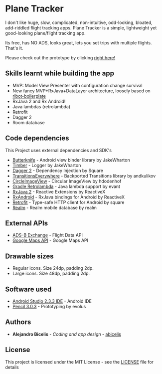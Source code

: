 # Plane Tracker #

I don't like huge, slow, complicated, non-intuitive, odd-looking, bloated, add-riddled flight tracking apps. Plane Tracker is a simple, lightweight yet good-looking plane/flight tracking app.

Its free, has NO ADS, looks great, lets you set trips with multiple flights. That's it.


Please check out the prototype by clicking [right here!](https://abicelis.github.io/PlaneTracker/ "PlaneTracker Prototype")
<!----
<a target="_blank" href='https://play.google.com/store/apps/details?id=ve.com.abicelis.chefbuddy&pcampaignid=MKT-Other-global-all-co-prtnr-py-PartBadge-Mar2515-1'><img alt='Get it on Google Play' src='https://play.google.com/intl/en_us/badges/images/generic/en_badge_web_generic.png' width="240px"/></a>

## Screenshots


[ ![](https://github.com/abicelis/ChefBuddy/blob/master/graphics/play_store/screens/v1.0/nexus5X/thumbs/1%20chef%20buddy%20home.png) ](https://github.com/abicelis/ChefBuddy/blob/master/graphics/play_store/screens/v1.0/nexus5X/1%20chef%20buddy%20home.png)
[ ![](https://github.com/abicelis/ChefBuddy/blob/master/graphics/play_store/screens/v1.0/nexus5X/thumbs/2%20spinwheel%20start.png) ](https://github.com/abicelis/ChefBuddy/blob/master/graphics/play_store/screens/v1.0/nexus5X/2%20spinwheel%20start.png.png)
[ ![](https://github.com/abicelis/ChefBuddy/blob/master/graphics/play_store/screens/v1.0/nexus5X/thumbs/3%20recipe%20detail.png) ](https://github.com/abicelis/ChefBuddy/blob/master/graphics/play_store/screens/v1.0/nexus5X/3%20recipe%20detail.png)
[ ![](https://github.com/abicelis/ChefBuddy/blob/master/graphics/play_store/screens/v1.0/nexus5X/thumbs/4%20recipe%20search.png) ](https://github.com/abicelis/ChefBuddy/blob/master/graphics/play_store/screens/v1.0/nexus5X/4%20recipe%20search.png)
[ ![](https://github.com/abicelis/ChefBuddy/blob/master/graphics/play_store/screens/v1.0/nexus5X/thumbs/5%20ingredient%20add.png) ](https://github.com/abicelis/ChefBuddy/blob/master/graphics/play_store/screens/v1.0/nexus5X/5%20ingredient%20add.png)
[ ![](https://github.com/abicelis/ChefBuddy/blob/master/graphics/play_store/screens/v1.0/nexus5X/thumbs/6%20image%20edit.png) ](https://github.com/abicelis/ChefBuddy/blob/master/graphics/play_store/screens/v1.0/nexus5X/6%20image%20edit.png)
--->


## Skills learnt while building the app 
- MVP: Model View Presenter with configuration change survival
- New fancy MVP+RxJava+DataLayer architecture, loosely based on [ribot-boilerplate](https://github.com/ribot/android-boilerplate)
- RxJava 2 and Rx Android!
- Java lambdas (retrolambda)
- Retrofit
- Dagger 2
- Room database


## Code dependencies

This Project uses external dependencies and SDK's

* [Butterknife](https://github.com/JakeWharton/butterknife) - Android view binder library by JakeWharton
* [Timber](https://github.com/JakeWharton/timber) - Logger by JakeWharton
* [Dagger 2](https://github.com/google/dagger) - Dependency Injection by Square
* [TransitionsEverywhere](https://github.com/andkulikov/Transitions-Everywhere) - Backported Transitions library by andkulikov
* [CircleImageView](https://github.com/hdodenhof/CircleImageView) - Circular ImageView by hdodenhof
* [Gradle Retrolambda](https://github.com/evant/gradle-retrolambda) - Java lambda support by evant
* [RxJava 2](https://github.com/ReactiveX/RxJava) - Reactive Extensions by ReactiveX
* [RxAndroid](https://github.com/ReactiveX/RxAndroid) - RxJava bindings for Android by ReactiveX
* [Retrofit](https://github.com/square/retrofit) - Type-safe HTTP client for Android by square
* [Realm](https://github.com/realm/realm-java) - Realm mobile database by realm


## External APIs

* [ADS-B Exchange](https://www.adsbexchange.com) - Flight Data API
* [Google Maps API](https://developers.google.com/maps/) - Google Maps API


## Drawable sizes

- Regular icons. Size 24dp, padding 2dp.
- Large icons. Size 48dp, padding 2dp.



## Software used

* [Android Studio 2.3.3 IDE](https://developer.android.com/studio/index.html) - Android IDE
* [Pencil 3.0.3](https://github.com/evolus/pencil) - Prototyping by evolus


## Authors

* **Alejandro Bicelis** - *Coding and app design* - [abicelis](https://github.com/abicelis)


## License

This project is licensed under the MIT License - see the [LICENSE](https://github.com/abicelis/PlaneTracker/blob/master/LICENSE) file for details

